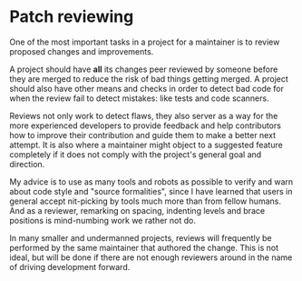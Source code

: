 # Patch reviewing

One of the most important tasks in a project for a maintainer is to review
proposed changes and improvements.

A project should have **all** its changes peer reviewed by someone before they
are merged to reduce the risk of bad things getting merged. A project should
also have other means and checks in order to detect bad code for when the
review fail to detect mistakes: like tests and code scanners.

Reviews not only work to detect flaws, they also server as a way for the more
experienced developers to provide feedback and help contributors how to
improve their contribution and guide them to make a better next attempt. It is
also where a maintainer might object to a suggested feature completely if it
does not comply with the project's general goal and direction.

My advice is to use as many tools and robots as possible to verify and warn
about code style and "source formalities", since I have learned that users in
general accept nit-picking by tools much more than from fellow humans. And as
a reviewer, remarking on spacing, indenting levels and brace positions is
mind-numbing work we rather not do.

In many smaller and undermanned projects, reviews will frequently be performed
by the same maintainer that authored the change. This is not ideal, but will
be done if there are not enough reviewers around in the name of driving
development forward.
